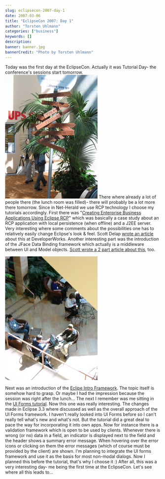 ```yaml
---
slug: eclipsecon-2007-day-1
date: 2007-03-06
title: "EclipseCon 2007: Day 1"
author: "Torsten Uhlmann"
categories: ["business"]
keywords: []
description:
banner: banner.jpg
bannerCredit: "Photo by Torsten Uhlmann"
---
```


Today was the first day at the EclipseCon. Actually it was Tutorial Day- the conference's sessions start tomorrow. [![img\_1693a.jpg](./img_1693a.jpg)](./img_1693a.jpg "img_1693a.jpg") There where already a lot of people there (the lunch room was filled)- there will probably be a lot more there tomorrow. Since in Net-Herald we use RCP technology I choose my tutorials accordingly. First there was "[Creating Enterprise Business Applications Using Eclipse RCP](http://www.eclipsecon.org/2007/index.php?page=sub/&id=3648)" which was basically a case study about an RCP application with local persistence (when offline) and a J2EE server. Very interesting where some comments about the possibilities one has to relatively easily change Eclipse's look & feel. Scott Delap [wrote an article](http://www-128.ibm.com/developerworks/edu/os-dw-os-eclipse-rcp1.html) about this at DeveloperWorks. Another interesting part was the introduction of the JFace Data Binding framework which actually is a middleware between UI and Model objects. [Scott wrote a 2 part article about this](http://www-128.ibm.com/developerworks/library/os-ecl-jfacedb1/), too. [](./img_1698.jpg "img_1698.jpg")

![img\_1698.jpg](./img_1698.jpg)

Next was an introduction of the [Eclipe Intro Framework](http://www.eclipsecon.org/2007/index.php?page=sub/&id=3655). The topic itself is somehow hard to grasp. Or maybe I had the impression because the session was right after the lunch... The next I remember was me sitting in the [UI Forms tutorial](http://www.eclipsecon.org/2007/index.php?page=sub/&id=3664). Now this one was really interesting. The changes made in Eclipse 3.3 where discussed as well as the overall approach of the UI Forms framework. I haven't really looked into UI Forms before so I can't really tell what's new and what's not. But the tutorial did a great deal to pace the way for incorporating it into own apps. Now for instance there is a validation framework which is open to be used by clients. Whenever there is wrong (or no) data in a field, an indicator is displayed next to the field and the header shows a summary error message. When hovering over the error icons or clicking on them the error messages (which of course must be provided by the client) are shown. I'm planning to integrate the UI forms framework and use it as the basis for most non-modal dialogs. Now I planned this before the tutorial, that's why I choose it :) After all, this was a very interesting day- me being the first time at the EclipseCon. Let's see where all this leads to...
